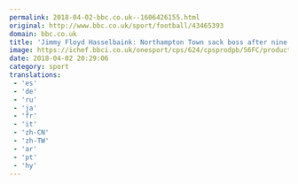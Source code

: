 ```yaml
---
permalink: 2018-04-02-bbc.co.uk--1606426155.html
original: http://www.bbc.co.uk/sport/football/43465393
domain: bbc.co.uk
title: 'Jimmy Floyd Hasselbaink: Northampton Town sack boss after nine games without win'
image: https://ichef.bbci.co.uk/onesport/cps/624/cpsprodpb/56FC/production/_100486222_rexfeatures_9303851c.jpg
date: 2018-04-02 20:29:06
category: sport
translations: 
 - 'es'
 - 'de'
 - 'ru'
 - 'ja'
 - 'fr'
 - 'it'
 - 'zh-CN'
 - 'zh-TW'
 - 'ar'
 - 'pt'
 - 'hy'
---
```


